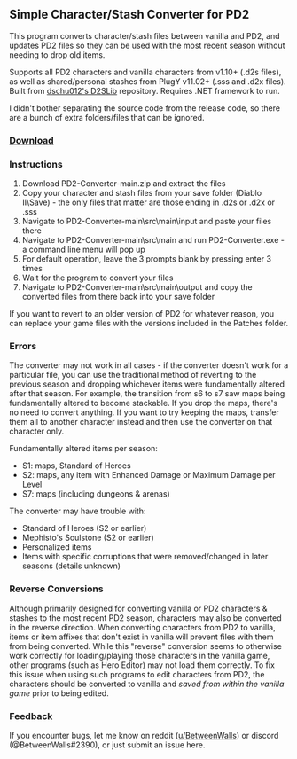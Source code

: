 ## Simple Character/Stash Converter for PD2
This program converts character/stash files between vanilla and PD2, and updates PD2 files so they can be used with the most recent season without needing to drop old items.

Supports all PD2 characters and vanilla characters from v1.10+ (.d2s files), as well as shared/personal stashes from PlugY v11.02+ (.sss and .d2x files). Built from [dschu012's D2SLib](https://github.com/dschu012/D2SLib) repository. Requires .NET framework to run.

I didn't bother separating the source code from the release code, so there are a bunch of extra folders/files that can be ignored.

### [Download](https://github.com/BetweenWalls/PD2-Converter/archive/main.zip)

### Instructions
1. Download PD2-Converter-main.zip and extract the files
2. Copy your character and stash files from your save folder (Diablo II\Save) - the only files that matter are those ending in .d2s or .d2x or .sss
3. Navigate to PD2-Converter-main\src\main\input and paste your files there
4. Navigate to PD2-Converter-main\src\main and run PD2-Converter.exe - a command line menu will pop up
5. For default operation, leave the 3 prompts blank by pressing enter 3 times
6. Wait for the program to convert your files
7. Navigate to PD2-Converter-main\src\main\output and copy the converted files from there back into your save folder 

If you want to revert to an older version of PD2 for whatever reason, you can replace your game files with the versions included in the Patches folder.

### Errors
The converter may not work in all cases - if the converter doesn't work for a particular file, you can use the traditional method of reverting to the previous season and dropping whichever items were fundamentally altered after that season. For example, the transition from s6 to s7 saw maps being fundamentally altered to become stackable. If you drop the maps, there's no need to convert anything. If you want to try keeping the maps, transfer them all to another character instead and then use the converter on that character only.

Fundamentally altered items per season:
* S1: maps, Standard of Heroes
* S2: maps, any item with Enhanced Damage or Maximum Damage per Level
* S7: maps (including dungeons & arenas)

The converter may have trouble with:
* Standard of Heroes (S2 or earlier)
* Mephisto's Soulstone (S2 or earlier)
* Personalized items
* Items with specific corruptions that were removed/changed in later seasons (details unknown)

### Reverse Conversions
Although primarily designed for converting vanilla or PD2 characters & stashes to the most recent PD2 season, characters may also be converted in the reverse direction. When converting characters from PD2 to vanilla, items or item affixes that don't exist in vanilla will prevent files with them from being converted. While this "reverse" conversion seems to otherwise work correctly for loading/playing those characters in the vanilla game, other programs (such as Hero Editor) may not load them correctly. To fix this issue when using such programs to edit characters from PD2, the characters should be converted to vanilla and *saved from within the vanilla game* prior to being edited.

### Feedback

If you encounter bugs, let me know on reddit ([u/BetweenWalls](https://www.reddit.com/message/compose/?to=BetweenWalls)) or discord (@BetweenWalls#2390), or just submit an issue here.
